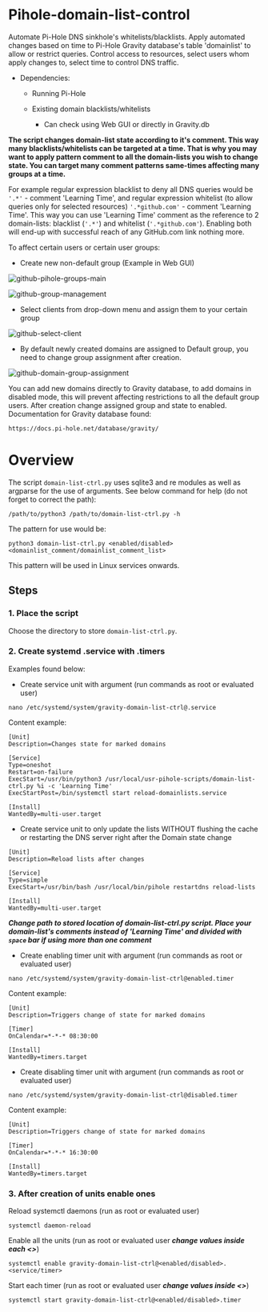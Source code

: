 # Pihole-domain-list-control
Automate Pi-Hole DNS sinkhole's whitelists/blacklists. Apply automated changes based on time to Pi-Hole Gravity database's table 'domainlist' to allow or restrict queries. Control access to resources, select users whom apply changes to, select time to control DNS traffic.

* Dependencies:

  * Running Pi-Hole
  
  * Existing domain blacklists/whitelists
    
    * Can check using Web GUI or directly in Gravity.db
   
**The script changes domain-list state according to it's comment. This way many blacklists/whitelists can be targeted at a time. That is why you may want to apply pattern comment to all the domain-lists you wish to change state. You can target many comment patterns same-times affecting many groups at a time.**

For example regular expression blacklist to deny all DNS queries would be `'.*'` - comment 'Learning Time', and regular expression whitelist (to allow queries only for selected resources) `'.*github.com'` - comment 'Learning Time'. This way you can use 'Learning Time' comment as the reference to 2 domain-lists: blacklist (`'.*'`) and whitelist (`'.*github.com'`). Enabling both will end-up with successful reach of any GitHub.com link nothing more.

To affect certain users or certain user groups:

 * Create new non-default group (Example in Web GUI)
 
![github-pihole-groups-main](https://user-images.githubusercontent.com/43132663/186899940-9f4c403b-eccb-491d-8b96-1cc3bc4cb2bb.PNG)

![github-group-management](https://user-images.githubusercontent.com/43132663/186899938-b9f454c5-ca62-4634-a0b2-8cffd825c587.PNG)

 * Select clients from drop-down menu and assign them to your certain group

![github-select-client](https://user-images.githubusercontent.com/43132663/186899941-80a3ade4-3273-495e-960f-780d9d192682.PNG)

 * By default newly created domains are assigned to Default group, you need to change group assignment after creation.

![github-domain-group-assignment](https://user-images.githubusercontent.com/43132663/186899930-e9299876-9a68-4416-bf29-8d94cced329b.PNG)

You can add new domains directly to Gravity database, to add domains in disabled mode, this will prevent affecting restrictions to all the default group users. After creation change assigned group and state to enabled. Documentation for Gravity database found:

```
https://docs.pi-hole.net/database/gravity/
```
# Overview

The script `domain-list-ctrl.py` uses sqlite3 and re modules as well as argparse for the use of arguments.
See below command for help (do not forget to correct the path): 

```
/path/to/python3 /path/to/domain-list-ctrl.py -h
```

The pattern for use would be:

```
python3 domain-list-ctrl.py <enabled/disabled> <domainlist_comment/domainlist_comment_list>
```

This pattern will be used in Linux services onwards.

## Steps

### 1. Place the script 

Choose the directory to store `domain-list-ctrl.py`.

### 2. Create systemd .service with .timers

Examples found below:

* Create service unit with argument (run commands as root or evaluated user)

```
nano /etc/systemd/system/gravity-domain-list-ctrl@.service
```

Content example:
    
```
[Unit]
Description=Changes state for marked domains

[Service]
Type=oneshot
Restart=on-failure
ExecStart=/usr/bin/python3 /usr/local/usr-pihole-scripts/domain-list-ctrl.py %i -c 'Learning Time'
ExecStartPost=/bin/systemctl start reload-domainlists.service

[Install]
WantedBy=multi-user.target
```

* Create service unit to only update the lists WITHOUT flushing the cache or restarting the DNS server right after the Domain state change

```
[Unit]
Description=Reload lists after changes

[Service]
Type=simple
ExecStart=/usr/bin/bash /usr/local/bin/pihole restartdns reload-lists

[Install]
WantedBy=multi-user.target
```

***Change path to stored location of domain-list-ctrl.py script. Place your domain-list's comments instead of 'Learning Time' and divided with `space` bar if using more than one comment***

* Create enabling timer unit with argument (run commands as root or evaluated user)

```
nano /etc/systemd/system/gravity-domain-list-ctrl@enabled.timer
```

Content example:
    
```
[Unit]
Description=Triggers change of state for marked domains

[Timer]
OnCalendar=*-*-* 08:30:00

[Install]
WantedBy=timers.target
```

* Create disabling timer unit with argument (run commands as root or evaluated user)


```
nano /etc/systemd/system/gravity-domain-list-ctrl@disabled.timer
```

Content example:
    
```
[Unit]
Description=Triggers change of state for marked domains

[Timer]
OnCalendar=*-*-* 16:30:00

[Install]
WantedBy=timers.target
```

### 3. After creation of units enable ones

Reload systemctl daemons (run as root or evaluated user)

```
systemctl daemon-reload
```

Enable all the units (run as root or evaluated user ***change values inside each <>***)

```
systemctl enable gravity-domain-list-ctrl@<enabled/disabled>.<service/timer>
```

Start each timer (run as root or evaluated user ***change values inside <>***)

```
systemctl start gravity-domain-list-ctrl@<enabled/disabled>.timer
```
